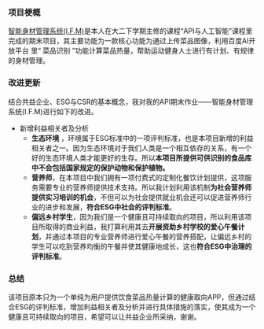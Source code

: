 ### 项目梗概
[智能身材管理系统(I.F.M)](https://gitee.com/hzs739364130/api_final_project/tree/master)是本人在大二下学期主修的课程“API与人工智能”课程里完成的期末项目，其主要功能为一款核心功能为通过上传菜品图像，利用百度AI开放平台 里“ 菜品识别 ”功能计算菜品热量，帮助运动健身人士进行有计划、有规律的身材管理。

### 改进更新
结合共益企业、ESG与CSR的基本概念，我对我的API期末作业——智能身材管理系统(I.F.M)进行如下的改进。
- 新增利益相关者及分析
  - **生态环境** ，环境属于ESG标准中的一项评判标准，也是本项目新增的利益相关者之一。因为生态环境对于我们人类是一个相互依存的关系，有一个好的生态环境人类才能更好的生存。所以**本项目所提供可供识别的食品库中不会包括国家规定的保护动物和保护植物。**
  - **营养师**，在本项目中我们拥有一项付费式的定制化餐饮计划提供，这项服务需要专业的营养师提供技术支持。所以我计划利用该机制**为社会营养师提供实习培训的机会**，不但可以为社会提供就业机会还可以促进营养师行业的进步和发展，**符合ESG中社会的评判标准**。
  - **偏远乡村学生**，因为我们是一个健康且可持续取向的项目，所以利用该项目所取得的商业利益，我打算利用其去**开展资助乡村学校的爱心午餐计划**，并通过本项目的专业营养师进行爱心午餐的营养搭配，让偏远乡村的学生可以吃到营养均衡的午餐并使其健康地成长，这也**符合ESG中治理的评判标准**。
  
### 总结
该项目原本只为一个单纯为用户提供饮食菜品热量计算的健康取向APP，但通过结合ESG的评判标准，增加利益相关者及分析并进行具体措施的落实，使其成为一个健康且可持续取向的项目，希望可以让共益企业所采纳，谢谢。

